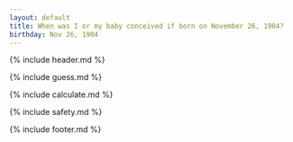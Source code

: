 ```yaml
---
layout: default
title: When was I or my baby conceived if born on November 26, 1904?
birthday: Nov 26, 1904
---
```


{% include header.md %}

{% include guess.md %}

{% include calculate.md %}

{% include safety.md %}

{% include footer.md %}



